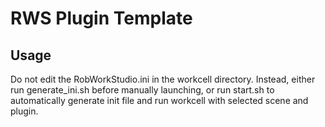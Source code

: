 # RWS Plugin Template

## Usage
Do not edit the RobWorkStudio.ini in the workcell directory.
Instead, either run generate\_ini.sh before manually launching, or run
start.sh to automatically generate init file and run workcell with selected
scene and plugin.
